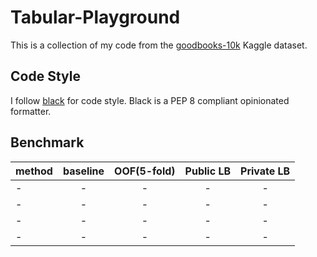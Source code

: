 # Tabular-Playground

This is a collection of my code from the [goodbooks-10k](https://www.kaggle.com/zygmunt/goodbooks-10k) Kaggle dataset.

## Code Style
I follow [black](https://pypi.org/project/black/) for code style. Black is a PEP 8 compliant opinionated formatter.

## Benchmark
|method|baseline|OOF(5-fold)|Public LB|Private LB|
|------|:------:|:---------:|:-------:|:--------:|
|-|-|-|-|-|
|-|-|-|-|-|
|-|-|-|-|-|
|-|-|-|-|-|

